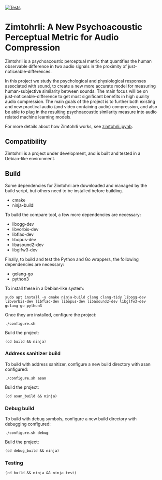 [![Tests](https://github.com/google/zimtohrli/workflows/Test%20Zimtohrli/badge.svg)](https://github.com/google/zimtohrli/actions)

# Zimtohrli: A New Psychoacoustic Perceptual Metric for Audio Compression

Zimtohrli is a psychoacoustic perceptual metric that quantifies the human
observable difference in two audio signals in the proximity of
just-noticeable-differences.

In this project we study the psychological and physiological responses
associated with sound, to create a new more accurate model for measuring
human-subjective similarity between sounds.
The main focus will be on just-noticeable-difference to get most significant
benefits in high quality audio compression.
The main goals of the project is to further both existing and new practical
audio (and video containing audio) compression, and also be able to plug in the
resulting psychoacoustic similarity measure into audio related machine learning
models.

For more details about how Zimtohrli works, see [zimtohrli.ipynb](zimtohrli.ipynb).

## Compatibility

Zimtohrli is a project under development, and is built and tested in a Debian-like environment.

## Build

Some dependencies for Zimtohrli are downloaded and managed by the build script, but others need to be installed before building.

- cmake
- ninja-build

To build the compare tool, a few more dependencies are necessary:

- libogg-dev
- libvorbis-dev
- libflac-dev
- libopus-dev
- libasound2-dev
- libglfw3-dev

Finally, to build and test the Python and Go wrappers, the following dependencies are necessary:

- golang-go
- python3

To install these in a Debian-like system:

```
sudo apt install -y cmake ninja-build clang clang-tidy libogg-dev libvorbis-dev libflac-dev libopus-dev libasound2-dev libglfw3-dev golang-go python3
```

Once they are installed, configure the project:

```
./configure.sh
```

Build the project:
```
(cd build && ninja)
```

### Address sanitizer build

To build with address sanitizer, configure a new build directory with asan configured:


```
./configure.sh asan
```

Build the project:
```
(cd asan_build && ninja)
```

### Debug build

To build with debug symbols, configure a new build directory with debugging configured:


```
./configure.sh debug
```

Build the project:
```
(cd debug_build && ninja)
```

### Testing

```
(cd build && ninja && ninja test)
```
